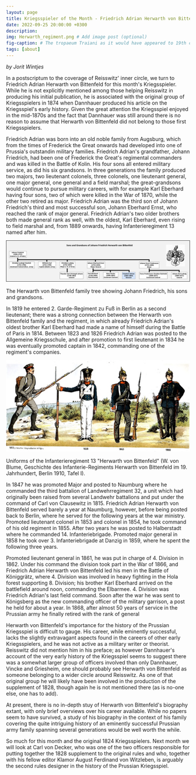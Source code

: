 ```yaml
---
layout: page
title: Kriegsspieler of the Month - Friedrich Adrian Herwarth von Bittenfeld (1802 - 1884)
date: 2022-09-25 20:00:00 +0300
description: 
img: Herwarth_regiment.png # Add image post (optional)
fig-caption: # The tropaeum Traiani as it would have appeared to 19th c. visitors (after Tocilesco, G.G. et al. 1895. Das Monument von Adamklissi - Tropaeum Traiani.  Wien: Alfred Hoelder, p. 1). # Add figcaption (optional)
tags: [about]
---
```


*by Jorit Wintjes*

In a postscriptum to the coverage of Reisswitz' inner circle, we turn to Friedrich Adrian Herwarth von Bittenfeld for this month's Kriegsspieler. While he is not explicitly mentioned among those helping Reisswitz in producing his initial publication, he is associated with the original group of Kriegsspielers in 1874 when Dannhauer produced his article on the Kriegsspiel's early history. Given the great attention the Kriegsspiel enjoyed in the mid-1870s and the fact that Dannhauer was still around there is no reason to assume that Herwarth von Bittenfeld did not belong to those first Kriegsspielers.

Friedrich Adrian was born into an old noble family from Augsburg, which from the times of Frederick the Great onwards had developed into one of Prussia's outstandin military families. Friedrich Adrian's grandfather, Johann Friedrich, had been one of Frederick the Great's regimental commanders and was killed in the Battle of Kolin. His four sons all entered military service, as did his six grandsons. In three generations the family produced two majors, two lieutenant colonels, three colonels, one lieutenant general, one major general, one general and a field marshal; the great-grandsons would continue to pursue military careers, with for example Karl Eberhard having four sons, two of which were killed in the War of 1870, while the other two retired as major. Friedrich Adrian was the third son of Johann Friedrich's third and most successful son, Johann Eberhard Ernst, who reached the rank of major general. Friedrich Adrian's two older brothers both made general rank as well, with the oldest, Karl Eberhard, even rising to field marshal and, from 1889 onwards, having Infanterieregiment 13 named after him.

![](https://raw.githubusercontent.com/cosimg/research/main/assets/img/Herwarth.png)

The Herwarth von Bittenfeld family tree showing Johann Friedrich, his sons and grandsons.

In 1819 he entered 2. Garde-Regiment zu Fuß in Berlin as a second lieutenant; there was a strong connection between the Herwarth von Bittenfeld family and the regiment, in which already Friedrich Adrian's oldest brother Karl Eberhard had made a name of himself during the Battle of Paris in 1814. Between 1823 and 1826 Friedrich Adrian was posted to the Allgemeine Kriegsschule, and after promotion to first lieutenant in 1834 he was eventually promoted captain in 1842, commanding one of the regiment's companies.

![](https://raw.githubusercontent.com/cosimg/research/main/assets/img/Herwarth_regiment.png)

Uniforms of the Infanterieregiment 13 "Herwarth von Bittenfeld" (W. von Blume, Geschichte des Infanterie-Regiments Herwarth von Bittenfeld im 19. Jahrhundert, Berlin 1910, Tafel I).

In 1847 he was promoted Major and posted to Naumburg where he commanded the third battalion of Landwehrregiment 32, a unit which had originally been raised from several Landwehr battalions and put under the command of Carl von Clausewitz in 1815. Friedrich Adrian Herwarth von Bittenfeld served barely a year at Naumburg, however, before being posted back to Berlin, where he served for the following years at the war ministry. Promoted lieutenant colonel in 1853 and colonel in 1854, he took command of his old regiment in 1855. After two years he was posted to Halberstadt where he commanded 14. Infanteriebrigade. Promoted major general in 1858 he took over 3. Infanteriebrigade at Danzig in 1859, where he spent the following three years. 

Promoted lieutenant general in 1861, he was put in charge of 4. Division in 1862. Under his command the division took part in the War of 1866, and Friedrich Adrian Herwarth von Bittenfeld led his men in the Battle of Königgrätz, where 4. Division was involved in heavy fighting in the Hola forest supporting 8. Division; his brother Karl Eberhard arrived on the battlefield around noon, commanding the Elbarmee. 4. Division was Friedrich Adrian's last field command. Soon after the war he was sent to Königsberg as the new commanding officer of the military garrison, a post he held for about a year. In 1868, after almost 50 years of service in the Prussian army he finally retired with the rank of general

Herwarth von Bittenfeld's importance for the history of the Prussian Kriegsspiel is difficult to gauge. His career, while eminently successful, lacks the slightly extravagant aspects found in the careers of other early Kriegsspielers, and he was not active as a military writer or theorist. Reisswitz did not mention him in his preface; as however Dannhauer's account of the very early history of the Kriegsspiel seems to suggest there was a somewhat larger group of officers involved than only Dannhauer, Vincke and Griesheim, one should probably see Herwarth von Bittenfeld as someone belonging to a wider circle around Reisswitz. As one of that original group he will likely have been involved in the production of the supplement of 1828, though again he is not mentioned there (as is no-one else, one has to add). 

At present, there is no in-depth stuy of Herwarth von Bittenfeld's biography extant, with only brief overviews over his career available. While no papers seem to have survived, a study of his biography in the context of his family covering the quite intriguing history of an eminently successful Prussian army family spanning several generations would be well worth the while.

So much for this month and the original 1824 Kriegsspielers. Next month we will look at Carl von Decker, who was one of the two officers responsible for putting together the 1828 supplement to the original rules and who, together with his fellow editor Klamor August Ferdinand von Witzleben, is arguably the second rules designer in the history of the Prussian Kriegsspiel.
